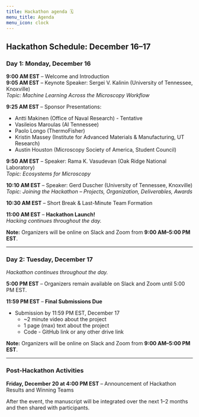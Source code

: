 ```yaml
---
title: Hackathon agenda 🗓️
menu_title: Agenda
menu_icon: clock
---
```



## Hackathon Schedule: December 16–17

### Day 1: Monday, December 16

**9:00 AM EST** – Welcome and Introduction  
**9:05 AM EST** – Keynote Speaker: Sergei V. Kalinin (University of Tennessee, Knoxville)  
*Topic: Machine Learning Across the Microscopy Workflow*

**9:25 AM EST** – Sponsor Presentations:  
- Antti Makinen (Office of Naval Research) - Tentative 
- Vasileios Maroulas (AI Tennessee)  
- Paolo Longo (ThermoFisher)  
- Kristin Massey (Institute for Advanced Materials & Manufacturing, UT Research)  
- Austin Houston (Microscopy Society of America, Student Council)

**9:50 AM EST** – Speaker: Rama K. Vasudevan (Oak Ridge National Laboratory)  
*Topic: Ecosystems for Microscopy*

**10:10 AM EST** – Speaker: Gerd Duscher (University of Tennessee, Knoxville)  
*Topic: Joining the Hackathon – Projects, Organization, Deliverables, Awards*

**10:30 AM EST** – Short Break & Last-Minute Team Formation

**11:00 AM EST** – **Hackathon Launch!**  
*Hacking continues throughout the day.*

**Note:** Organizers will be online on Slack and Zoom from **9:00 AM–5:00 PM EST**.

---


### Day 2: Tuesday, December 17

*Hackathon continues throughout the day.*

**5:00 PM EST** – Organizers remain available on Slack and Zoom until 5:00 PM EST.

**11:59 PM EST** – **Final Submissions Due**

- Submission by 11:59 PM EST, December 17
  - ~2 minute video about the project
  - 1 page (max) text about the project
  - Code - GitHub link or any other drive link

**Note:** Organizers will be online on Slack and Zoom from **9:00 AM–5:00 PM EST**.

---

### Post-Hackathon Activities

**Friday, December 20 at 4:00 PM EST** – Announcement of Hackathon Results and Winning Teams

After the event, the manuscript will be integrated over the next 1–2 months and then shared with participants.

